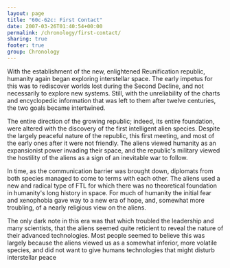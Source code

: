 ```yaml
---
layout: page
title: "60c-62c: First Contact"
date: 2007-03-26T01:40:54+00:00
permalink: /chronology/first-contact/
sharing: true
footer: true
group: Chronology
---
```


With the establishment of the new, enlightened Reunification republic,
humanity again began exploring interstellar space.  The early impetus
for this was to rediscover worlds lost during the Second Decline, and
not necessarily to explore new systems.  Still, with the unreliability
of the charts and encyclopedic information that was left to them after
twelve centuries, the two goals became intertwined.

The entire direction of the growing republic; indeed, its entire
foundation, were altered with the discovery of the first intelligent
alien species.  Despite the largely peaceful nature of the republic,
this first meeting, and most of the early ones after it were not
friendly.  The aliens viewed humanity as an expansionist power
invading their space, and the republic's military viewed the hostility
of the aliens as a sign of an inevitable war to follow.

In time, as the communication barrier was brought down, diplomats from
both species managed to come to terms with each other.   The aliens
used a new and radical type of FTL for which there was no theoretical
foundation in humanity's long history in space.  For much of humanity
the initial fear and xenophobia gave way to a new era of hope, and,
somewhat more troubling, of a nearly religious view on the aliens.

The only dark note in this era was that which troubled the leadership
and many scientists, that the aliens seemed quite reticient to reveal
the nature of their advanced technologies.  Most people seemed to
believe this was largely because the aliens viewed us as a somewhat
inferior, more volatile species, and did not want to give humans
technologies that might disturb interstellar peace




